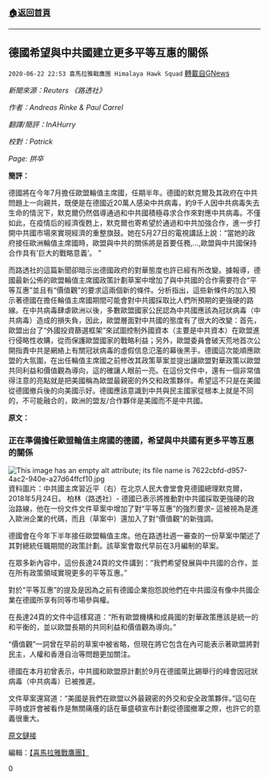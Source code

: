 ###  [:house:返回首頁](https://github.com/ourhimalayas/txt)
---

## 德國希望與中共國建立更多平等互惠的關係
`2020-06-22 22:53 喜馬拉雅戰鷹團 Himalaya Hawk Squad` [轉載自GNews](https://gnews.org/zh-hant/242667/)

*新聞來源：Reuters 《路透社》*

*作者：Andreas Rinke & Paul Carrel*

*翻譯/簡評：InAHurry*

*校對：Patrick*

*Page: 拱卒*

**簡評：**

德國將在今年7月擔任歐盟輪值主席國，任期半年。德國的默克爾及其政府在中共問題上一向親共，既便是在德國近20萬人感染中共病毒，約9千人因中共病毒失去生命的情況下，默克爾仍然倡導通過和中共國積極尋求合作來對應中共病毒。不僅如此，在疫情后的經濟復甦上，默克爾也寄希望於通過和中共加強合作，進一步打開中共國市場來實現經濟的重整旗鼓。她在5月27日的電視講話上說：“當她的政府接任歐洲輪值主席國時，歐盟與中共的關係將是首要任務,…,歐盟與中共國保持合作具有’巨大的戰略意義’。 ”

而路透社的這篇新聞卻暗示出德國政府的對華態度也許已經有所改變。據報導，德國最新公佈的歐盟輪值主席國政策計劃草案中增加了與中共國的合作需要符合“平等互惠”並且有“價值觀”的要求這兩個新的條件。分析指出，這些新條件的加入預示著德國在擔任輪值主席國期間可能會對中共國採取比人們所預期的更強硬的路線。在中共病毒肆虐歐洲以後，多數歐盟國家公民認為中共國應該為冠狀病毒（中共病毒）造成的損失負，因此，歐盟層面對中共國的態度有了很大的改變：首先，歐盟出台了“外國投資篩選框架”來試圖控制外國資本（主要是中共資本）在歐盟進行侵略性收購，從而保護歐盟國家的戰略利益；另外，歐盟委員會破天荒地首次公開指責中共是網絡上有關冠狀病毒的虛假信息氾濫的幕後黑手。德國這次能順應歐盟的大氛圍，在出任輪值主席國之前修改其政策草案並提出讓歐盟對華政策以歐盟共同利益和價值觀為導向，這的確讓人眼前一亮。在這份文件中，還有一個非常值得注意的亮點就是把美國稱為歐盟最親密的外交和政策夥伴。希望這不只是在美國從德國撤兵後的向美國示好。德國應該意識到中共與民主國家從根本上就是不同的，不可能融合的，歐洲的盟友/合作夥伴是美國而不是中共國。

**原文：**

### **正在準備擔任歐盟輪值主席國的德國，希望與中共國有更多平等互惠的關係**
![This image has an empty alt attribute; its file name is 7622cbfd-d957-4ac2-940e-a27d64ffcf10.jpg](https://spark.adobe.com/page/KYeNXwO2KA043/images/7622cbfd-d957-4ac2-940e-a27d64ffcf10.jpg?asset_id=273831c1-6880-4e2b-aa2e-62a5d392796e&amp;img_etag=%2250061b589090fdfad2174083a5ec58f6%22&amp;size=2560)資料圖片：中共國主席習近平（右）在北京人民大會堂會見德國總理默克爾，2018年5月24日。
柏林（路透社）- 德國已表示將推動對中共國採取更強硬的政治路線，他在一份文件文件草案中增加了對“平等互惠”的強烈要求– 這被視為是進入歐洲企業的代碼，而且（草案中）還加入了對“價值觀”的新強調。

德國會在今年下半年接任歐盟輪值主席。他在路透社週一審查的一份草案中闡述了其對總統任職期間的政策計劃。該草案會取代早前在3月編制的草案。

在眾多新內容中，這份長達24頁的文件講到：“我們希望發展與中共國的合作，並在所有政策領域實現更多的平等互惠。”

對於“平等互惠”的提及是因為之前有德國企業抱怨說他們在中共國沒有像中共國企業在德國所享有同等市場參與權。

在長達24頁的文件中這樣寫道：“所有歐盟機構和成員國的對華政策應該是統一的和平衡的，並以歐盟長期的共同利益和價值觀為導向。”

“價值觀”一詞曾在早前的草案中被省略，但現在將它包含在內可能表示著歐盟將對民主，人權和香港自治等問題更加關注。

德國在本月初曾表示，中共國和歐盟原計劃於9月在德國萊比錫舉行的峰會因冠狀病毒（中共病毒）已被推遲。

文件草案還寫道：“美國是我們在歐盟以外最親密的外交和安全政策夥伴。”這句在平時或許會被看作是無關痛癢的話在華盛頓宣布計劃從德國撤軍之際，也許它的意義很重大。

[原文鏈接](https://www.reuters.com/article/us-germany-eu-china-idUSKBN23M1SF)

編輯：[【喜馬拉雅戰鷹團】](https://spark.adobe.com/page/KYeNXwO2KA043/)

0
